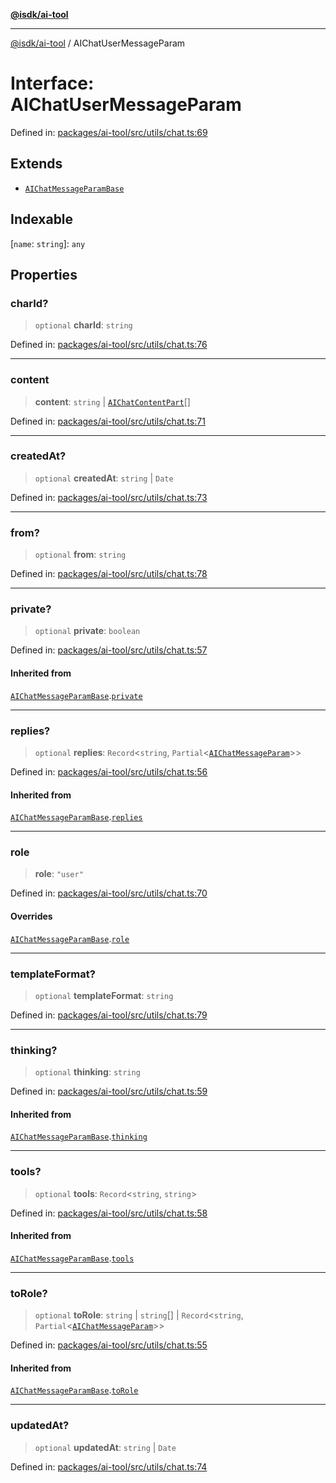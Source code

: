 [**@isdk/ai-tool**](../README.md)

***

[@isdk/ai-tool](../globals.md) / AIChatUserMessageParam

# Interface: AIChatUserMessageParam

Defined in: [packages/ai-tool/src/utils/chat.ts:69](https://github.com/isdk/ai-tool.js/blob/83a1524a1644365964efc043a7a7991d8fd46b49/src/utils/chat.ts#L69)

## Extends

- [`AIChatMessageParamBase`](AIChatMessageParamBase.md)

## Indexable

\[`name`: `string`\]: `any`

## Properties

### charId?

> `optional` **charId**: `string`

Defined in: [packages/ai-tool/src/utils/chat.ts:76](https://github.com/isdk/ai-tool.js/blob/83a1524a1644365964efc043a7a7991d8fd46b49/src/utils/chat.ts#L76)

***

### content

> **content**: `string` \| [`AIChatContentPart`](../type-aliases/AIChatContentPart.md)[]

Defined in: [packages/ai-tool/src/utils/chat.ts:71](https://github.com/isdk/ai-tool.js/blob/83a1524a1644365964efc043a7a7991d8fd46b49/src/utils/chat.ts#L71)

***

### createdAt?

> `optional` **createdAt**: `string` \| `Date`

Defined in: [packages/ai-tool/src/utils/chat.ts:73](https://github.com/isdk/ai-tool.js/blob/83a1524a1644365964efc043a7a7991d8fd46b49/src/utils/chat.ts#L73)

***

### from?

> `optional` **from**: `string`

Defined in: [packages/ai-tool/src/utils/chat.ts:78](https://github.com/isdk/ai-tool.js/blob/83a1524a1644365964efc043a7a7991d8fd46b49/src/utils/chat.ts#L78)

***

### private?

> `optional` **private**: `boolean`

Defined in: [packages/ai-tool/src/utils/chat.ts:57](https://github.com/isdk/ai-tool.js/blob/83a1524a1644365964efc043a7a7991d8fd46b49/src/utils/chat.ts#L57)

#### Inherited from

[`AIChatMessageParamBase`](AIChatMessageParamBase.md).[`private`](AIChatMessageParamBase.md#private)

***

### replies?

> `optional` **replies**: `Record`\<`string`, `Partial`\<[`AIChatMessageParam`](../type-aliases/AIChatMessageParam.md)\>\>

Defined in: [packages/ai-tool/src/utils/chat.ts:56](https://github.com/isdk/ai-tool.js/blob/83a1524a1644365964efc043a7a7991d8fd46b49/src/utils/chat.ts#L56)

#### Inherited from

[`AIChatMessageParamBase`](AIChatMessageParamBase.md).[`replies`](AIChatMessageParamBase.md#replies)

***

### role

> **role**: `"user"`

Defined in: [packages/ai-tool/src/utils/chat.ts:70](https://github.com/isdk/ai-tool.js/blob/83a1524a1644365964efc043a7a7991d8fd46b49/src/utils/chat.ts#L70)

#### Overrides

[`AIChatMessageParamBase`](AIChatMessageParamBase.md).[`role`](AIChatMessageParamBase.md#role)

***

### templateFormat?

> `optional` **templateFormat**: `string`

Defined in: [packages/ai-tool/src/utils/chat.ts:79](https://github.com/isdk/ai-tool.js/blob/83a1524a1644365964efc043a7a7991d8fd46b49/src/utils/chat.ts#L79)

***

### thinking?

> `optional` **thinking**: `string`

Defined in: [packages/ai-tool/src/utils/chat.ts:59](https://github.com/isdk/ai-tool.js/blob/83a1524a1644365964efc043a7a7991d8fd46b49/src/utils/chat.ts#L59)

#### Inherited from

[`AIChatMessageParamBase`](AIChatMessageParamBase.md).[`thinking`](AIChatMessageParamBase.md#thinking)

***

### tools?

> `optional` **tools**: `Record`\<`string`, `string`\>

Defined in: [packages/ai-tool/src/utils/chat.ts:58](https://github.com/isdk/ai-tool.js/blob/83a1524a1644365964efc043a7a7991d8fd46b49/src/utils/chat.ts#L58)

#### Inherited from

[`AIChatMessageParamBase`](AIChatMessageParamBase.md).[`tools`](AIChatMessageParamBase.md#tools)

***

### toRole?

> `optional` **toRole**: `string` \| `string`[] \| `Record`\<`string`, `Partial`\<[`AIChatMessageParam`](../type-aliases/AIChatMessageParam.md)\>\>

Defined in: [packages/ai-tool/src/utils/chat.ts:55](https://github.com/isdk/ai-tool.js/blob/83a1524a1644365964efc043a7a7991d8fd46b49/src/utils/chat.ts#L55)

#### Inherited from

[`AIChatMessageParamBase`](AIChatMessageParamBase.md).[`toRole`](AIChatMessageParamBase.md#torole)

***

### updatedAt?

> `optional` **updatedAt**: `string` \| `Date`

Defined in: [packages/ai-tool/src/utils/chat.ts:74](https://github.com/isdk/ai-tool.js/blob/83a1524a1644365964efc043a7a7991d8fd46b49/src/utils/chat.ts#L74)
